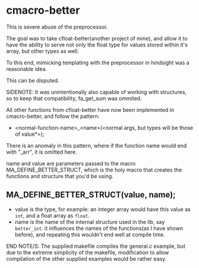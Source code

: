 # cmacro-better

This is severe abuse of the preprocessor.

The goal was to take cfloat-better(another project of mine), and allow it to have the ability to serve not only the float type for values stored within it's array, but other types as well.

To this end, mimicking templating with the preprocessor in hindsight was a reasonable idea.

This can be disputed.

SIDENOTE: It was unintentionally also capable of working with structures, so to keep that compatibility, fa_get_sum was ommited.

All other functions from cfloat-better have now been implemented in cmacro-better, and follow the pattern: 
 - <normal-function-name\>_<name\>(<normal args, but types will be those of value*\>);

There is an anomaly in this pattern, where if the function name would end with "_arr", it is omitted here.

name and value are parameters passed to the macro MA_DEFINE_BETTER_STRUCT, which is the holy macro that creates the functions and structure that you'd be using.

## MA_DEFINE_BETTER_STRUCT(value, name);

 - value is the type, for example: an integer array would have this value as `int`, and a float array as `float`.
 - name is the name of the internal structure used in the lib, say `better_int`. it influences the names of the functions(as I have shown before), and repeating this wouldn't end well at compile time.

END NOTE/S:
  The supplied makefile compiles the general.c example, but due to the extreme simplicity of the makefile, modification to allow compilation of the other supplied examples would be rather easy.
